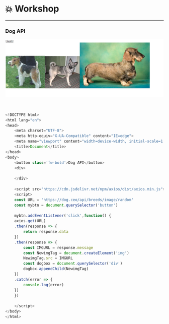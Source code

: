 # :boom: Workshop

---



### Dog API



![image-20211101173437980](1101_workshop.assets/image-20211101173437980.png)

​																																																				

```javascript
<!DOCTYPE html>
<html lang="en">
<head>
    <meta charset="UTF-8">
    <meta http-equiv="X-UA-Compatible" content="IE=edge">
    <meta name="viewport" content="width=device-width, initial-scale=1.0">
    <title>Document</title>
</head>
<body>
    <button class='fw-bold'>Dog API</button>
    <div>

    </div>

    <script src="https://cdn.jsdelivr.net/npm/axios/dist/axios.min.js"></script>
    <script>
    const URL = 'https://dog.ceo/api/breeds/image/random'
    const mybtn = document.querySelector('button')

    mybtn.addEventListener('click',function() {
    axios.get(URL)
    .then(response => {
        return response.data
    })
    .then(response => {
        const IMGURL = response.message
        const NewimgTag = document.createElement('img')
        NewimgTag.src = IMGURL
        const dogbox = document.querySelector('div')
        dogbox.appendChild(NewimgTag)
    })
    .catch(error => {
        console.log(error)
    })
    })

    </script>
</body>
</html>
```

